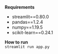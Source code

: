 **Requirements**
- streamlit==0.80.0
- pandas==1.2.4
- numpy==1.19.5
- scikit-learn==0.24.1

**How to run** <br>
```streamlit run app.py```

